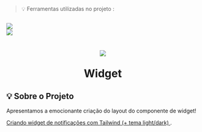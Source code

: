 > 💡 Ferramentas utilizadas no projeto :

<code>
<img src="https://img.shields.io/badge/Next-20232A?style=for-the-badge&logo=react&logoColor=61DAFB">
</code>
<code><img  src="https://img.shields.io/badge/Tailwind_CSS-FFF?style=for-the-badge&logo=tailwind-css&logoColor=38B2AC"></code>

<h1 align="center">
<img  src="https://media.discordapp.net/attachments/779342878513954829/1121976343891017779/image.png?width=513&height=498" />

  Widget
</h1>

## 💡 Sobre o Projeto

Apresentamos a emocionante criação do layout do componente de widget! 

[Criando widget de notificações com Tailwind (+ tema light/dark)
](https://www.youtube.com/watch?v=4qpgwR6JZPY).
